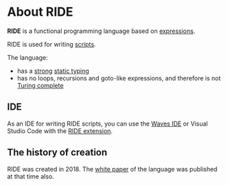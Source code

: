 # About RIDE

**RIDE** is a functional programming language based on [expressions](/ride/expression.md).

RIDE is used for writing [scripts](/ride/ride-script.md).

The language:

* has a [strong](https://en.wikipedia.org/wiki/Strong_and_weak_typing) [static typing](https://en.wikipedia.org/wiki/Type_system#Static_type_checking)
* has no loops, recursions and goto-like expressions, and therefore is not [Turing complete](https://en.wikipedia.org/wiki/Turing_completeness)

## IDE

As an IDE for writing RIDE scripts, you can use the [Waves IDE](/developer-tools/waves-ide.md) or Visual Studio Code with the [RIDE extension](https://marketplace.visualstudio.com/items?itemName=wavesplatform.waves-ride).

## The history of creation

RIDE was created in 2018. The [white paper](https://wavesplatform.com/files/docs/white_paper_waves_smart_contracts.pdf) of the language was published at that time also.

